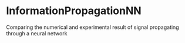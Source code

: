 # InformationPropagationNN
Comparing the numerical and experimental result of signal propagating through a neural network
